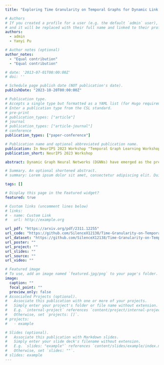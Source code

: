 ```yaml
---
title: "Exploring Time Granularity on Temporal Graphs for Dynamic Link Prediction in Real-world Networks"

# Authors
# If you created a profile for a user (e.g. the default `admin` user), write the username (folder name) here
# and it will be replaced with their full name and linked to their profile.
authors:
  - admin
  - Yanyi Pu

# Author notes (optional)
author_notes:
  - "Equal contribution"
  - "Equal contribution"

# date: '2013-07-01T00:00:00Z'
# doi: ''

# Schedule page publish date (NOT publication's date).
publishDate: "2023-10-20T00:00:00Z"

# Publication type.
# Accepts a single type but formatted as a YAML list (for Hugo requirements).
# Enter a publication type from the CSL standard.
# pre-print
# publication_types: ["article"]
# journal
# publication_types: ["article-journal"]
# conference
publication_types: ["paper-conference"]

# Publication name and optional abbreviated publication name.
publication: In NeurIPS 2023 Workshop "Temporal Graph Learning Workshop (TGL)"
publication_short: NeurIPS 2023 Workshop

abstract: Dynamic Graph Neural Networks (DGNNs) have emerged as the predominant approach for processing dynamic graph-structured data. However, the influence of temporal information on model performance and robustness remains insufficiently explored, particularly regarding how models address prediction tasks with different time granularities. In this paper, we explore the impact of time granularity when training DGNNs on dynamic graphs through extensive experiments. We examine graphs derived from various domains and compare three different DGNNs to the baseline model across four varied time granularities. We mainly consider the interplay between time granularities, model architectures, and negative sampling strategies to obtain general conclusions. Our results reveal that a sophisticated memory mechanism and proper time granularity are crucial for a DGNN to deliver competitive and robust performance in the dynamic link prediction task. We also discuss drawbacks in considered models and datasets and propose promising directions for future research on the time granularity of temporal graphs.

# Summary. An optional shortened abstract.
# summary: Lorem ipsum dolor sit amet, consectetur adipiscing elit. Duis posuere tellus ac convallis placerat. Proin tincidunt magna sed ex sollicitudin condimentum.

tags: []

# Display this page in the Featured widget?
featured: true

# Custom links (uncomment lines below)
# links:
# - name: Custom Link
#   url: http://example.org

url_pdf: "https://arxiv.org/pdf/2311.12255"
url_code: "https://github.com/SilenceX12138/Time-Granularity-on-Temporal-Graphs"
url_dataset: "https://github.com/SilenceX12138/Time-Granularity-on-Temporal-Graphs"
url_poster: ""
url_project: ""
url_slides: ""
url_source: ""
url_video: ""

# Featured image
# To use, add an image named `featured.jpg/png` to your page's folder.
image:
  caption: ""
  focal_point: ""
  preview_only: false
# Associated Projects (optional).
#   Associate this publication with one or more of your projects.
#   Simply enter your project's folder or file name without extension.
#   E.g. `internal-project` references `content/project/internal-project/index.md`.
#   Otherwise, set `projects: []`.
# projects:
#   - example

# Slides (optional).
#   Associate this publication with Markdown slides.
#   Simply enter your slide deck's filename without extension.
#   E.g. `slides: "example"` references `content/slides/example/index.md`.
#   Otherwise, set `slides: ""`.
# slides: example
---
```


<!-- {{% callout note %}}
Click the _Cite_ button above to demo the feature to enable visitors to import publication metadata into their reference management software.
{{% /callout %}}

{{% callout note %}}
Create your slides in Markdown - click the _Slides_ button to check out the example.
{{% /callout %}} -->

<!-- Add the publication's **full text** or **supplementary notes** here. You can use rich formatting such as including [code, math, and images](https://wowchemy.com/docs/content/writing-markdown-latex/). -->
